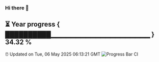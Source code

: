 ### Hi there 👋
⏳ Year progress { ██████████▁▁▁▁▁▁▁▁▁▁▁▁▁▁▁▁▁▁▁▁ } 34.32 %
---
⏰ Updated on Tue, 06 May 2025 06:13:21 GMT
![Progress Bar CI](https://github.com/Moyi321/Moyi321/workflows/Progress%20Bar%20CI/badge.svg)
